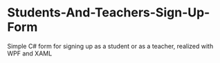 # Students-And-Teachers-Sign-Up-Form
Simple C# form for signing up as a student or as a teacher, realized with WPF and XAML
